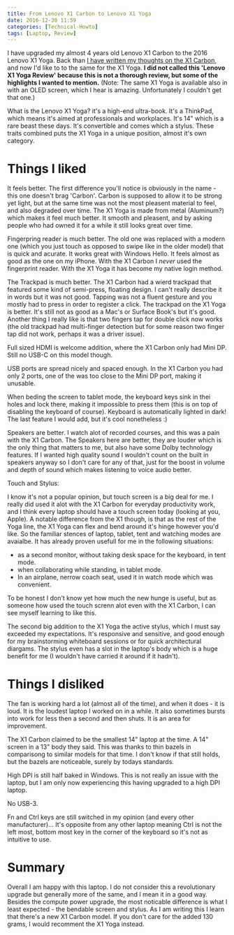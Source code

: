 ```yaml
---
title: From Lenovo X1 Carbon to Lenovo X1 Yoga
date: 2016-12-30 11:59
categories: [Technical-Howto]
tags: [Laptop, Review]
---
```



I have upgraded my almost 4 years old Lenovo X1 Carbon to the 2016 Lenovo X1 Yoga. Back than [I have written my thoughts on the X1 Carbon](http://blog.itaysk.com/2013/05/04/lenovo-x1-carbon-touch-review), and now I'd like to to the same for the X1 Yoga. 
**I did not called this 'Lenovo X1 Yoga Review' because this is not a thorough review, but some of the highlights I wanted to mention.**
(Note: The same X1 Yoga is available also in with an OLED screen, which I hear is amazing. Unfortunately I couldn't get that one.)

What is the Lenovo X1 Yoga? it's a high-end ultra-book. It's a ThinkPad, which means it's aimed at professionals and workplaces. It's 14" which is a rare beast these days. It's convertible and comes which a stylus.
These traits combined puts the X1 Yoga in a unique position, almost it's own category.

# Things I liked

It feels better. The first difference you'll notice is obviously in the name - this one doesn't brag 'Carbon'. Carbon is supposed to allow it to be strong yet light, but at the same time was not the most pleasent material to feel, and also degraded over time.
The X1 Yoga is made from metal (Aluminum?) which makes it feel much better. It smooth and pleasent, and by asking people who had owned it for a while it still looks great over time.

Fingerpring reader is much better. The old one was replaced with a modern one (which you just touch as opposed to swipe like in the older model) that is quick and acurate. It works great with Windows Hello. It feels almost as good as the one on my iPhone.
With the X1 Carbon I *never* used the fingerprint reader. With the X1 Yoga it has become my native login method.

The Trackpad is much better. The X1 Carbon had a wierd trackpad that featured some kind of semi-press, floating design. I can't really describe it in words but it was not good. Tapping was not a fluent gesture and you mostly had to press in order to register a click.
The trackpad on the X1 Yoga is better. It's still not as good as a Mac's or Surface Book's but it's good. Another thing I really like is that two fingers tap for double click now works (the old trackpad had multi-finger detection but for some reason two finger tap did not work, perhaps it was a driver issue).

Full sized HDMI is welcome addition, where the X1 Carbon only had Mini DP. Still no USB-C on this model though.

USB ports are spread nicely and spaced enough. In the X1 Carbon you had only 2 ports, one of the was too close to the Mini DP port, making it unusable.

When beding the screen to tablet mode, the keyboard keys sink in thei holes and lock there, making it impossible to press them (this is on top of disabling the keyboard of course).
Keyboard is automatically lighted in dark! The last feature I would add, but it's cool nonetheless :)

Speakers are better. I watch alot of recorded courses, and this was a pain with the X1 Carbon. The Speakers here are better, they are louder which is the only thing that matters to me, but also have some Dolby technology features. If I wanted high quality sound I wouldn't count on the built in speakers anyway so I don't care for any of that, just for the boost in volume and depth of sound which makes listening to voice audio better.

Touch and Stylus:

I know it's not a popular opinion, but touch screen is a big deal for me. I really did used it alot with the X1 Carbon for everyday productivity work, and I think every laptop should have a touch screen today (looking at you, Apple).
A notable difference from the X1 though, is that as the rest of the Yoga line, the X1 Yoga can flex and bend around it's hinge however you'd like. So the familiar stences of laptop, tablet, tent and watching modes are avaialbe. 
It has already proven usefull for me in the following situations:

- as a second monitor, without taking desk space for the keyboard, in tent mode.
- when collaborating while standing, in tablet mode.
- In an airplane, nerrow coach seat, used it in watch mode which was convenient.

To be honest I don't know yet how much the new hunge is useful, but as someone how used the touch screnn alot even with the X1 Carbon, I can see myself learning to like this.

The second big addition to the X1 Yoga the active stylus, which I must say exceeded my expectations.
It's responsive and sensitive, and good enough for my brainstorming whiteboard sessions or for quick architectural diargams. The stylus even has a slot in the laptop's body which is a huge benefit for me (I wouldn't have carried it around if it hadn't).

# Things I disliked

The fan is working hard a lot (almost all of the time), and when it does - it is loud. It is the loudest laptop I worked on in a while. It also sometimes bursts into work for less then a second and then shuts. It is an area for improvement.

The X1 Carbon claimed to be the smallest 14" laptop at the time. A 14" screen in a 13" body they said. This was thanks to thin bazels in comparisong to similar models for that time. 
I don't know if that still holds, but the bazels are noticeable, surely by todays standards.

High DPI is still half baked in Windows. This is not really an issue with the laptop, but I am only now experiencing this having upgraded to a high DPI laptop.

No USB-3.

Fn and Ctrl keys are still switched in my opinion (and every other manufacturer)... It's opposite from any other laptop meaning Ctrl is not the left most, bottom most key in the corner of the keyboard so it's not as intuitive to use.

# Summary

Overall I am happy with this laptop. I do not consider this a revolutionary upgrade but generally more of the same, and I mean it in a good way. Besides the compute power upgrade, the most noticable difference is what I least expected - the bendable screen and stylus.
As I am writing this I learn that there's a new X1 Carbon model. If you don't care for the added 130 grams, I would recomment the X1 Yoga instead.